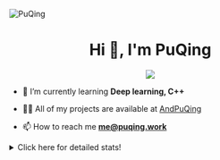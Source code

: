 ![PuQing](https://user-images.githubusercontent.com/27223114/171565019-9a56fae6-b08b-421f-99db-7e830da42371.png)

<h1 align="center">Hi 👋, I'm PuQing</h1>

<p align="center">
  <img src="https://github-widgetbox.vercel.app/api/profile?username=AndPuQing&data=followers,repositories,stars,commits"/>
</p>

- 🌱 I’m currently learning **Deep learning, C++**

- 👨‍💻 All of my projects are available at [AndPuQing](https://github.com/AndPuQing)

- 📫 How to reach me **me@puqing.work**

<details>
<summary>Click here for detailed stats!</summary>

<!--START_SECTION:waka-->
**I'm a Night 🦉** 

```text
🌞 Morning    41 commits     ██░░░░░░░░░░░░░░░░░░░░░░░   10.3% 
🌆 Daytime    146 commits    █████████░░░░░░░░░░░░░░░░   36.68% 
🌃 Evening    122 commits    ███████░░░░░░░░░░░░░░░░░░   30.65% 
🌙 Night      89 commits     █████░░░░░░░░░░░░░░░░░░░░   22.36%

```


📊 **This Week I Spent My Time On** 

```text
💬 Programming Languages: 
C++                      5 hrs 9 mins        ███████████░░░░░░░░░░░░░░   44.2% 
Python                   3 hrs 14 mins       ███████░░░░░░░░░░░░░░░░░░   27.76% 
C                        2 hrs 7 mins        ████░░░░░░░░░░░░░░░░░░░░░   18.25% 
Markdown                 1 hr 6 mins         ██░░░░░░░░░░░░░░░░░░░░░░░   9.45% 
Other                    1 min               ░░░░░░░░░░░░░░░░░░░░░░░░░   0.27%

🔥 Editors: 
VS Code                  11 hrs 40 mins      █████████████████████████   100.0%

💻 Operating System: 
Mac                      6 hrs 38 mins       ██████████████░░░░░░░░░░░   56.9% 
Windows                  4 hrs 18 mins       █████████░░░░░░░░░░░░░░░░   36.94% 
Linux                    43 mins             █░░░░░░░░░░░░░░░░░░░░░░░░   6.15%

```


<!--END_SECTION:waka-->
</details>
